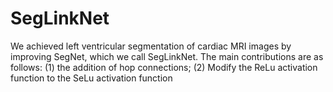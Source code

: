 # SegLinkNet
We achieved left ventricular segmentation of cardiac MRI images by improving SegNet, which we call SegLinkNet. The main contributions are as follows: (1) the addition of hop connections; (2) Modify the ReLu activation function to the SeLu activation function
